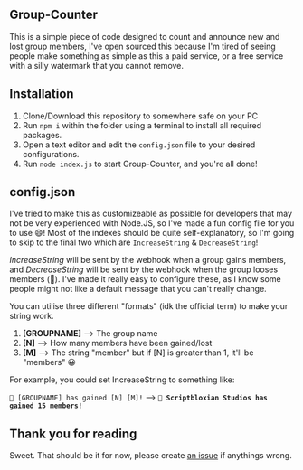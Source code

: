## Group-Counter
This is a simple piece of code designed to count and announce new and lost group members, I've open sourced this because I'm tired of seeing people make something as simple as this a paid service, or a free service with a silly watermark that you cannot remove.
## Installation
1) Clone/Download this repository to somewhere safe on your PC
2) Run `npm i` within the folder using a terminal to install all required packages.
3) Open a text editor and edit the `config.json` file to your desired configurations.
4) Run `node index.js` to start Group-Counter, and you're all done!
## config.json
I've tried to make this as customizeable as possible for developers that may not be very experienced with Node.JS, so I've made a fun config file for you to use 😄!
Most of the indexes should be quite self-explanatory, so I'm going to skip to the final two which are `IncreaseString` & `DecreaseString`!

*IncreaseString* will be sent by the webhook when a group gains members, and *DecreaseString* will be sent by the webhook when the group looses members (🙁). I've made it
really easy to configure these, as I know some people might not like a default message that you can't really change.

You can utilise three different "formats" (idk the official term) to make your string work.
1) **[GROUPNAME]** --> The group name
2) **[N]** --> How many members have been gained/lost
3) **[M]** --> The string "member" but if [N] is greater than 1, it'll be "members" 😀

For example, you could set IncreaseString to something like:

`📣 [GROUPNAME] has gained [N] [M]!` --> **`📣 Scriptbloxian Studios has gained 15 members!`**

## Thank you for reading
Sweet. That should be it for now, please create [an issue](https://github.com/Immersion-Inc/Group-Counter/issues) if anythings wrong.